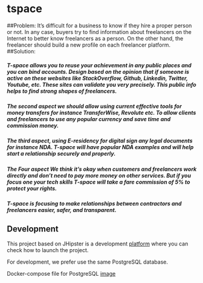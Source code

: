 # tspace


##Problem:
It’s difficult for a business to know if they hire a proper person or not. In any case, buyers try to find information about freelancers on the Internet to better know freelancers as a person. On the other hand, the freelancer should build a new profile on each freelancer platform.
##Solution:
##### T-space allows you to reuse your achievement in any public places and you can bind accounts. Design based on the opinion that if someone is active on these websites like StackOverflow, Github, Linkedin, Twitter, Youtube, etc. These sites can validate you very precisely. This public info helps to find strong shapes of freelancers.

##### The second aspect we should allow using current effective tools for money transfers for instance TransferWise, Revolute etc. To allow clients and freelancers to use any popular currency and save time and commission money.
##### The third aspect, using E-residency for digital sign any legal documents for instance NDA. T-space will have popular NDA examples and will help start a relationship securely and properly.
##### The Four aspect We think it’s okay when customers and freelancers work directly and don’t need to pay more money on other services. But if you focus one your tech skills T-space will take a fare commission of 5% to protect your rights.
##### T-space is focusing to make relationships between contractors and freelancers easier, safer, and transparent.


## Development

This project based on JHipster is a development [platform](platform) where you can check how to launch the project.

For development, we prefer use the same PostgreSQL database.

Docker-compose file for PostgreSQL [image](image) 
  
[platform]: https://github.com/jhipster/jhipster-kotlin
[image]: https://github.com/tspaceee/PostgresDockerImage
